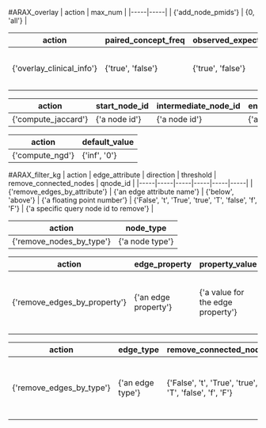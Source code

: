 #ARAX_overlay
| action | max_num |
|-----|-----|
| {'add_node_pmids'} | {0, 'all'} |

| action | paired_concept_freq | observed_expected_ratio | virtual_edge_type | source_qnode_id | target_qnode_id |
|-----|-----|-----|-----|-----|-----|
| {'overlay_clinical_info'} | {'true', 'false'} | {'true', 'false'} | {'any string label (optional)'} | {'a specific source query node id (optional)'} | {'a specific target query node id (optional)'} |

| action | start_node_id | intermediate_node_id | end_node_id | virtual_edge_type |
|-----|-----|-----|-----|-----|
| {'compute_jaccard'} | {'a node id'} | {'a node id'} | {'a node id'} | {'any string label'} |

| action | default_value |
|-----|-----|
| {'compute_ngd'} | {'inf', '0'} |

#ARAX_filter_kg
| action | edge_attribute | direction | threshold | remove_connected_nodes | qnode_id |
|-----|-----|-----|-----|-----|-----|
| {'remove_edges_by_attribute'} | {'an edge attribute name'} | {'below', 'above'} | {'a floating point number'} | {'False', 't', 'True', 'true', 'T', 'false', 'f', 'F'} | {'a specific query node id to remove'} |

| action | node_type |
|-----|-----|
| {'remove_nodes_by_type'} | {'a node type'} |

| action | edge_property | property_value | remove_connected_nodes | qnode_id |
|-----|-----|-----|-----|-----|
| {'remove_edges_by_property'} | {'an edge property'} | {'a value for the edge property'} | {'False', 't', 'True', 'true', 'T', 'false', 'f', 'F'} | {'a specific query node id to remove'} |

| action | edge_type | remove_connected_nodes | qnode_id |
|-----|-----|-----|-----|
| {'remove_edges_by_type'} | {'an edge type'} | {'False', 't', 'True', 'true', 'T', 'false', 'f', 'F'} | {'a specific query node id to remove'} |

